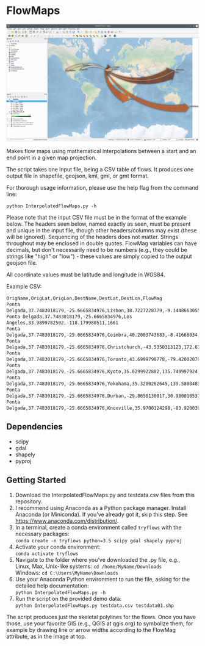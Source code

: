 # FlowMaps

<img src="figures\example.png"><br>

Makes flow maps using mathematical interpolations between a start and an end point in a given map projection.

The script takes one input file, being a CSV table of flows. It produces one output file in shapefile, geojson, kml, gml, or gmt format.

For thorough usage information, please use the help flag from the command line:

```
python InterpolatedFlowMaps.py -h
```

Please note that the input CSV file must be in the format of the example below.  The headers seen below, named exactly as seen, must be present and unique in the input file, though other headers/columns may exist (these will be ignored). Sequencing of the headers does not matter. Strings throughout may be enclosed in double quotes.  FlowMag variables can have decimals, but don't necessarily need to be numbers (e.g., they could be strings like "high" or "low") - these values are simply copied to the output geojson file.

All coordinate values must be latitude and longitude in WGS84.

Example CSV:

```
OrigName,OrigLat,OrigLon,DestName,DestLat,DestLon,FlowMag
Ponta Delgada,37.7483018179,-25.6665834976,Lisbon,38.7227228779,-9.1448663055,6013
Ponta Delgada,37.7483018179,-25.6665834976,Los Angeles,33.9899782502,-118.179980511,1661
Ponta Delgada,37.7483018179,-25.6665834976,Coimbra,40.2003743683,-8.41668034,2259
Ponta Delgada,37.7483018179,-25.6665834976,Christchurch,-43.5350313123,172.630020711,4656
Ponta Delgada,37.7483018179,-25.6665834976,Toronto,43.6999798778,-79.4200207944,584
Ponta Delgada,37.7483018179,-25.6665834976,Kyoto,35.0299922882,135.749997924,282
Ponta Delgada,37.7483018179,-25.6665834976,Yokohama,35.3200262645,139.58004838,6985
Ponta Delgada,37.7483018179,-25.6665834976,Durban,-29.8650130017,30.9800105374,4981
Ponta Delgada,37.7483018179,-25.6665834976,Knoxville,35.9700124298,-83.9200303566,1235
```

## Dependencies

* scipy
* gdal
* shapely
* pyproj


## Getting Started

1) Download the InterpolatedFlowMaps.py and testdata.csv files from this repository.
2) I recommend using Anaconda as a Python package manager. Install Anaconda (or Miniconda). If you've already got it, skip this step. See https://www.anaconda.com/distribution/.
3) In a terminal, create a conda environment called `tryflows` with the necessary packages:\
`conda create -n tryflows python=3.5 scipy gdal shapely pyproj`
4) Activate your conda environment:\
`conda activate tryflows`
5) Navigate to the folder where you’ve downloaded the .py file, e.g.,\
Linux, Max, Unix-like systems: `cd /home/MyName/Downloads`\
Windows: `cd C:\Users\MyName\Downloads`
6) Use your Anaconda Python environment to run the file, asking for the detailed help documentation:\
`python InterpolatedFlowMaps.py -h`
7) Run the script on the provided demo data:\
`python InterpolatedFlowMaps.py testdata.csv testdata01.shp`

The script produces just the skeletal polylines for the flows. Once you have those, use your favorite GIS (e.g., QGIS at qgis.org) to symbolize them, for example by drawing line or arrow widths according to the FlowMag attribute, as in the image at top.
